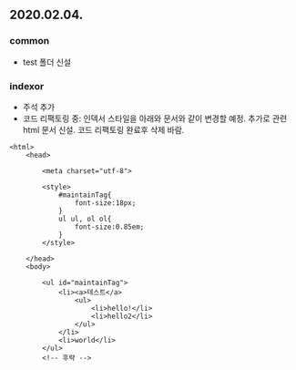2020.02.04.
---

### common
* test 폴더 신설

### indexor
* 주석 추가
* 코드 리팩토링 중: 인덱서 스타일을 아래와 문서와 같이 변경할 예정. 추가로 관련 html 문서 신설. 코드 리팩토링 완료후 삭제 바람.
```<!doctype html>
<html>
    <head>

        <meta charset="utf-8">

        <style>
            #maintainTag{
                font-size:18px;
            }
            ul ul, ol ol{
                font-size:0.85em;
            }
        </style>

    </head>
    <body>

        <ul id="maintainTag">
            <li><a>테스트</a>
                <ul>
                    <li>hello!</li>
                    <li>hello2</li>
                </ul>
            </li>
            <li>world</li>
        </ul>
        <!-- 후략 -->
```